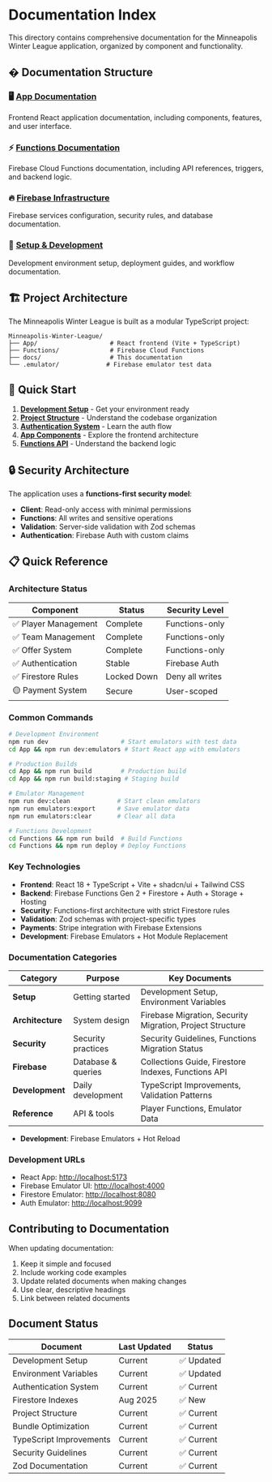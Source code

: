 # Documentation Index

This directory contains comprehensive documentation for the Minneapolis Winter League application, organized by component and functionality.

## � Documentation Structure

### 🖥️ [App Documentation](./app/)

Frontend React application documentation, including components, features, and user interface.

### ⚡ [Functions Documentation](./functions/)

Firebase Cloud Functions documentation, including API references, triggers, and backend logic.

### 🔥 [Firebase Infrastructure](./firebase/)

Firebase services configuration, security rules, and database documentation.

### 🚀 [Setup & Development](./setup/)

Development environment setup, deployment guides, and workflow documentation.

## 🏗️ Project Architecture

The Minneapolis Winter League is built as a modular TypeScript project:

```
Minneapolis-Winter-League/
├── App/                    # React frontend (Vite + TypeScript)
├── Functions/              # Firebase Cloud Functions
├── docs/                   # This documentation
└── .emulator/             # Firebase emulator test data
```

## 🚀 Quick Start

1. **[Development Setup](./setup/DEVELOPMENT_SETUP.md)** - Get your environment ready
2. **[Project Structure](./PROJECT_STRUCTURE.md)** - Understand the codebase organization
3. **[Authentication System](./firebase/AUTHENTICATION_SYSTEM.md)** - Learn the auth flow
4. **[App Components](./app/)** - Explore the frontend architecture
5. **[Functions API](./functions/)** - Understand the backend logic

## 🔒 Security Architecture

The application uses a **functions-first security model**:

- **Client**: Read-only access with minimal permissions
- **Functions**: All writes and sensitive operations
- **Validation**: Server-side validation with Zod schemas
- **Authentication**: Firebase Auth with custom claims

## 📋 Quick Reference

### Architecture Status

| Component            | Status      | Security Level  |
| -------------------- | ----------- | --------------- |
| ✅ Player Management | Complete    | Functions-only  |
| ✅ Team Management   | Complete    | Functions-only  |
| ✅ Offer System      | Complete    | Functions-only  |
| ✅ Authentication    | Stable      | Firebase Auth   |
| ✅ Firestore Rules   | Locked Down | Deny all writes |
| 🟡 Payment System    | Secure      | User-scoped     |

### Common Commands

```bash
# Development Environment
npm run dev                    # Start emulators with test data
cd App && npm run dev:emulators # Start React app with emulators

# Production Builds
cd App && npm run build        # Production build
cd App && npm run build:staging # Staging build

# Emulator Management
npm run dev:clean             # Start clean emulators
npm run emulators:export      # Save emulator data
npm run emulators:clear       # Clear all data

# Functions Development
cd Functions && npm run build  # Build Functions
cd Functions && npm run deploy # Deploy Functions
```

### Key Technologies

- **Frontend**: React 18 + TypeScript + Vite + shadcn/ui + Tailwind CSS
- **Backend**: Firebase Functions Gen 2 + Firestore + Auth + Storage + Hosting
- **Security**: Functions-first architecture with strict Firestore rules
- **Validation**: Zod schemas with project-specific types
- **Payments**: Stripe integration with Firebase Extensions
- **Development**: Firebase Emulators + Hot Module Replacement

### Documentation Categories

| Category         | Purpose            | Key Documents                                             |
| ---------------- | ------------------ | --------------------------------------------------------- |
| **Setup**        | Getting started    | Development Setup, Environment Variables                  |
| **Architecture** | System design      | Firebase Migration, Security Migration, Project Structure |
| **Security**     | Security practices | Security Guidelines, Functions Migration Status           |
| **Firebase**     | Database & queries | Collections Guide, Firestore Indexes, Functions API       |
| **Development**  | Daily development  | TypeScript Improvements, Validation Patterns              |
| **Reference**    | API & tools        | Player Functions, Emulator Data                           |

- **Development**: Firebase Emulators + Hot Reload

### Development URLs

- React App: <http://localhost:5173>
- Firebase Emulator UI: <http://localhost:4000>
- Firestore Emulator: <http://localhost:8080>
- Auth Emulator: <http://localhost:9099>

## Contributing to Documentation

When updating documentation:

1. Keep it simple and focused
2. Include working code examples
3. Update related documents when making changes
4. Use clear, descriptive headings
5. Link between related documents

## Document Status

| Document                | Last Updated | Status     |
| ----------------------- | ------------ | ---------- |
| Development Setup       | Current      | ✅ Updated |
| Environment Variables   | Current      | ✅ Updated |
| Authentication System   | Current      | ✅ Current |
| Firestore Indexes       | Aug 2025     | ✅ New     |
| Project Structure       | Current      | ✅ Current |
| Bundle Optimization     | Current      | ✅ Current |
| TypeScript Improvements | Current      | ✅ Current |
| Security Guidelines     | Current      | ✅ Current |
| Zod Documentation       | Current      | ✅ Current |
